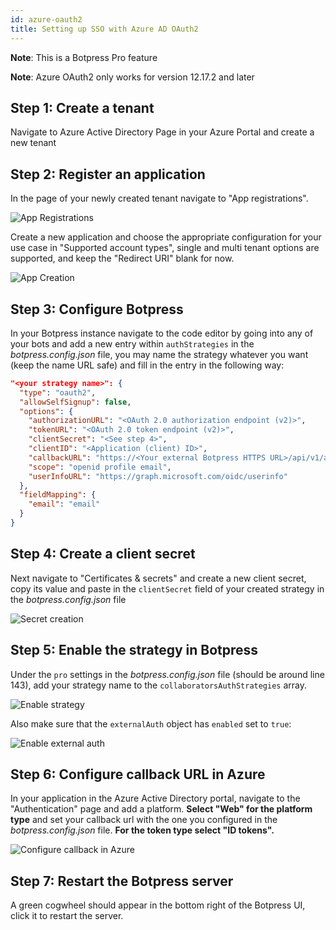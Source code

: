 ```yaml
---
id: azure-oauth2
title: Setting up SSO with Azure AD OAuth2
---
```


**Note**: This is a Botpress Pro feature

**Note**: Azure OAuth2 only works for version 12.17.2 and later

## Step 1: Create a tenant

Navigate to Azure Active Directory Page in your Azure Portal and create a new tenant

## Step 2: Register an application

In the page of your newly created tenant navigate to "App registrations".

![App Registrations](assets/oauth/az_2_register_app.png)

Create a new application and choose the appropriate configuration for your use case in "Supported account types", single and multi tenant options are supported, and keep the "Redirect URI" blank for now.

![App Creation](assets/oauth/az_2.1_app_creation.png)

## Step 3: Configure Botpress

In your Botpress instance navigate to the code editor by going into any of your bots and add a new entry within `authStrategies` in the _botpress.config.json_ file, you may name the strategy whatever you want (keep the name URL safe) and fill in the entry in the following way:

```json
"<your strategy name>": {
  "type": "oauth2",
  "allowSelfSignup": false,
  "options": {
    "authorizationURL": "<OAuth 2.0 authorization endpoint (v2)>",
    "tokenURL": "<OAuth 2.0 token endpoint (v2)>",
    "clientSecret": "<See step 4>",
    "clientID": "<Application (client) ID>",
    "callbackURL": "https://<Your external Botpress HTTPS URL>/api/v1/auth/login-callback/oauth2/<Your strategy name>",
    "scope": "openid profile email",
    "userInfoURL": "https://graph.microsoft.com/oidc/userinfo"
  },
  "fieldMapping": {
    "email": "email"
  }
}
```

## Step 4: Create a client secret

Next navigate to "Certificates & secrets" and create a new client secret, copy its value and paste in the `clientSecret` field of your created strategy in the _botpress.config.json_ file

![Secret creation](assets/oauth/az_4_create_secret.png)

## Step 5: Enable the strategy in Botpress

Under the `pro` settings in the _botpress.config.json_ file (should be around line 143), add your strategy name to the `collaboratorsAuthStrategies` array.

![Enable strategy](assets/oauth/az_5_enable_strategy.png)

Also make sure that the `externalAuth` object has `enabled` set to `true`:

![Enable external auth](assets/oauth/az_5_enable_external_auth.png)

## Step 6: Configure callback URL in Azure

In your application in the Azure Active Directory portal, navigate to the "Authentication" page and add a platform. **Select "Web" for the platform type** and set your callback url with the one you configured in the _botpress.config.json_ file. **For the token type select "ID tokens".**

![Configure callback in Azure](assets/oauth/az_6_configure_callback.png)

## Step 7: Restart the Botpress server

A green cogwheel should appear in the bottom right of the Botpress UI, click it to restart the server.
